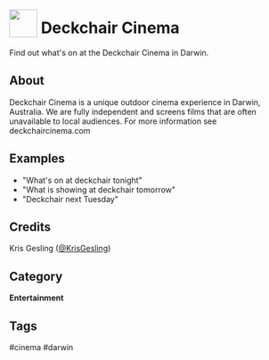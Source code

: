 # <img src='https://rawgithub.com/FortAwesome/Font-Awesome/master/advanced-options/raw-svg/solid/film.svg' card_color='#-1-1-1' width='50' height='50' style='vertical-align:bottom'/> Deckchair Cinema
Find out what's on at the Deckchair Cinema in Darwin.

## About
Deckchair Cinema is a unique outdoor cinema experience in Darwin, Australia. We are fully independent and screens films that are often unavailable to local audiences. For more information see deckchaircinema.com

## Examples
* "What's on at deckchair tonight"
* "What is showing at deckchair tomorrow"
* "Deckchair next Tuesday"

## Credits
Kris Gesling ([@KrisGesling](https://twitter.com/KrisGesling))

## Category
**Entertainment**

## Tags
#cinema
#darwin
